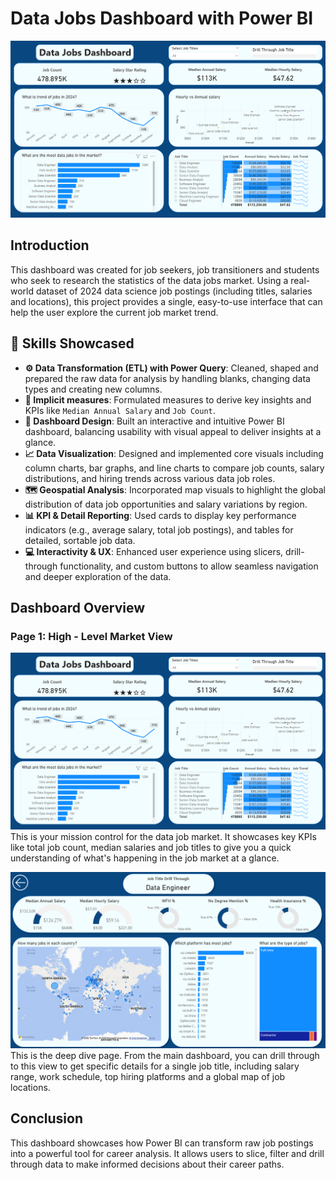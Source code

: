 # Data Jobs Dashboard with Power BI

![Dashboard](/images/pg1.png)
## Introduction
This dashboard was created for job seekers, job transitioners and students who seek to research the statistics of the data jobs market. Using a real-world dataset of 2024 data science job postings (including titles, salaries and locations), this project provides a single, easy-to-use interface that can help the user explore the current job market trend.

## 🔧 Skills Showcased
- **⚙️ Data Transformation (ETL) with Power Query**: Cleaned, shaped and prepared the raw data for analysis by handling blanks, changing data types and creating new columns.
- **🔗 Implicit measures**: Formulated measures to derive key insights and KPIs like `Median Annual Salary` and `Job Count`.
- **📲 Dashboard Design**: Built an interactive and intuitive Power BI dashboard, balancing usability with visual appeal to deliver insights at a glance.
- **📈 Data Visualization**: Designed and implemented core visuals including column charts, bar graphs, and line charts to compare job counts, salary distributions, and hiring trends across various data job roles.
- **🗺️ Geospatial Analysis**: Incorporated map visuals to highlight the global distribution of data job opportunities and salary variations by region.
- **📊 KPI & Detail Reporting**: Used cards to display key performance indicators (e.g., average salary, total job postings), and tables for detailed, sortable job data.
- **💻 Interactivity & UX**: Enhanced user experience using slicers, drill-through functionality, and custom buttons to allow seamless navigation and deeper exploration of the data.

## Dashboard Overview
### Page 1: High - Level Market View
![Dashboard](/images/pg1.png)
This is your mission control for the data job market. It showcases key KPIs like total job count, median salaries and job titles to give you a quick understanding of what's happening in the job market at a glance.

![Dashboard](/images/pg2.png)
This is the deep dive page. From the main dashboard, you can drill through to this view to get specific details for a single job title, including salary range, work schedule, top hiring platforms and a global map of job locations.

## Conclusion
This dashboard showcases how Power BI can transform raw job postings into a powerful tool for career analysis. It allows users to slice, filter and drill through data to make informed decisions about their career paths.